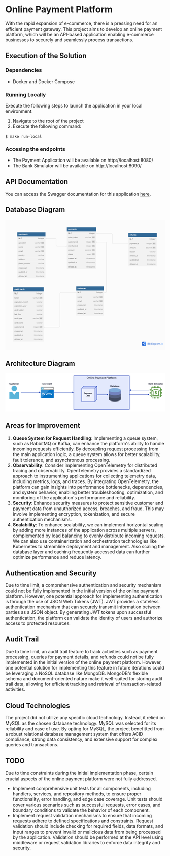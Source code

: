 #  Online Payment Platform

With the rapid expansion of e-commerce, there is a pressing need for an efficient payment gateway. This project aims to develop an online payment platform, which will be an API-based application enabling e-commerce businesses to securely and seamlessly process transactions.

## Execution of the Solution

### Dependencies
- Docker and Docker Compose

### Running Locally
Execute the following steps to launch the application in your local environment:
1. Navigate to the root of the project
2. Execute the following command:
```
$ make run-local
```

### Accesing the endpoints
- The Payment Application will be available on http://localhost:8080/
- The Bank Simulator will be available on http://localhost:8090/

## API Documentation
You can access the Swagger documentation for this application [here](docs/application.yml).

## Database Diagram
![Database Diagram](docs/database_diagram.png)

## Architecture Diagram
![Architecture Diagram](docs/system_diagram.png)

## Areas for Improvement
1. **Queue System for Request Handling**: Implementing a queue system, such as RabbitMQ or Kafka, can enhance the platform's ability to handle incoming requests efficiently. By decoupling request processing from the main application logic, a queue system allows for better scalability, fault tolerance, and asynchronous processing.
2. **Observability**: Consider implementing OpenTelemetry for distributed tracing and observability. OpenTelemetry provides a standardized approach to instrumenting applications for collecting telemetry data, including metrics, logs, and traces. By integrating OpenTelemetry, the platform can gain insights into performance bottlenecks, dependencies, and system behavior, enabling better troubleshooting, optimization, and monitoring of the application's performance and reliability.
3. **Security**: Enhance security measures to protect sensitive customer and payment data from unauthorized access, breaches, and fraud. This may involve implementing encryption, tokenization, and secure authentication mechanisms.
4. **Scalability**: To enhance scalability, we can implement horizontal scaling by adding more instances of the application across multiple servers, complemented by load balancing to evenly distribute incoming requests. We can also use containerization and orchestration technologies like Kubernetes to streamline deployment and management. Also scaling the database layer and caching frequently accessed data can further optimize performance and reduce latency. 

## Authentication and Security
Due to time limit, a comprehensive authentication and security mechanism could not be fully implemented in the initial version of the online payment platform. However, one potential approach for implementing authentication is through the use of JSON Web Tokens (JWT). JWT provides a stateless authentication mechanism that can securely transmit information between parties as a JSON object. By generating JWT tokens upon successful authentication, the platform can validate the identity of users and authorize access to protected resources. 

## Audit Trail
Due to time limit,  an audit trail feature to track activities such as payment processing, queries for payment details, and refunds could not be fully implemented in the initial version of the online payment platform. However, one potential solution for implementing this feature in future iterations could be leveraging a NoSQL database like MongoDB. MongoDB's flexible schema and document-oriented nature make it well-suited for storing audit trail data, allowing for efficient tracking and retrieval of transaction-related activities.

## Cloud Technologies
The project did not utilize any specific cloud technology. Instead, it relied on MySQL as the chosen database technology. MySQL was selected for its reliability and ease of use. By opting for MySQL, the project benefitted from a robust relational database management system that offers ACID compliance, strong data consistency, and extensive support for complex queries and transactions. 

## TODO
Due to time constraints during the initial implementation phase, certain crucial aspects of the online payment platform were not fully addressed.
- Implement comprehensive unit tests for all components, including handlers, services, and repository methods, to ensure proper functionality, error handling, and edge case coverage. Unit tests should cover various scenarios such as successful requests, error cases, and boundary conditions to validate the behavior of each component.
- Implement request validation mechanisms to ensure that incoming requests adhere to defined specifications and constraints. Request validation should include checking for required fields, data formats, and input ranges to prevent invalid or malicious data from being processed by the application. Validation should be performed at the API level using middleware or request validation libraries to enforce data integrity and security.
